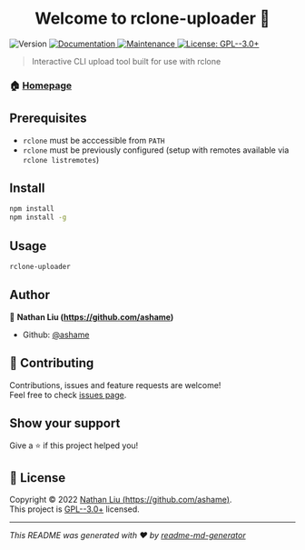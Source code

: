 <h1 align="center">Welcome to rclone-uploader 👋</h1>
<p>
  <img alt="Version" src="https://img.shields.io/badge/version-2.0.0-blue.svg?cacheSeconds=2592000" />
  <a href="https://github.com/ashame/rclone-uploader#readme" target="_blank">
    <img alt="Documentation" src="https://img.shields.io/badge/documentation-yes-brightgreen.svg" />
  </a>
  <a href="https://github.com/ashame/rclone-uploader/graphs/commit-activity" target="_blank">
    <img alt="Maintenance" src="https://img.shields.io/badge/Maintained%3F-yes-green.svg" />
  </a>
  <a href="https://github.com/ashame/rclone-uploader/blob/master/LICENSE" target="_blank">
    <img alt="License: GPL--3.0+" src="https://img.shields.io/github/license/ashame/rclone-uploader" />
  </a>
</p>

> Interactive CLI upload tool built for use with rclone

### 🏠 [Homepage](https://github.com/ashame/rclone-uploader)

## Prerequisites

- `rclone` must be acccessible from `PATH`
- `rclone` must be previously configured (setup with remotes available via `rclone listremotes`)

## Install

```sh
npm install
npm install -g
```

## Usage

```sh
rclone-uploader
```

## Author

👤 **Nathan Liu (https://github.com/ashame)**

* Github: [@ashame](https://github.com/ashame)

## 🤝 Contributing

Contributions, issues and feature requests are welcome!<br />Feel free to check [issues page](https://github.com/ashame/rclone-uploader/issues).

## Show your support

Give a ⭐️ if this project helped you!

## 📝 License

Copyright © 2022 [Nathan Liu (https://github.com/ashame)](https://github.com/ashame).<br />
This project is [GPL--3.0+](https://github.com/ashame/rclone-uploader/blob/master/LICENSE) licensed.

***
_This README was generated with ❤️ by [readme-md-generator](https://github.com/kefranabg/readme-md-generator)_